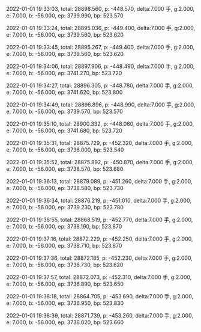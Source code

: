 2022-01-01 19:33:03, total: 28898.560, p: -448.570, delta:7.000 手, g:2.000, e: 7.000, b: -56.000, ep: 3739.990, bp: 523.570

2022-01-01 19:33:24, total: 28895.036, p: -449.400, delta:7.000 手, g:2.000, e: 7.000, b: -56.000, ep: 3739.560, bp: 523.620

2022-01-01 19:33:45, total: 28895.267, p: -449.400, delta:7.000 手, g:2.000, e: 7.000, b: -56.000, ep: 3739.560, bp: 523.620

2022-01-01 19:34:06, total: 28897.906, p: -448.490, delta:7.000 手, g:2.000, e: 7.000, b: -56.000, ep: 3741.270, bp: 523.720

2022-01-01 19:34:27, total: 28896.305, p: -448.780, delta:7.000 手, g:2.000, e: 7.000, b: -56.000, ep: 3741.620, bp: 523.800

2022-01-01 19:34:49, total: 28896.896, p: -448.990, delta:7.000 手, g:2.000, e: 7.000, b: -56.000, ep: 3739.570, bp: 523.570

2022-01-01 19:35:10, total: 28900.332, p: -448.080, delta:7.000 手, g:2.000, e: 7.000, b: -56.000, ep: 3741.680, bp: 523.720

2022-01-01 19:35:31, total: 28875.729, p: -452.320, delta:7.000 手, g:2.000, e: 7.000, b: -56.000, ep: 3736.000, bp: 523.540

2022-01-01 19:35:52, total: 28875.892, p: -450.870, delta:7.000 手, g:2.000, e: 7.000, b: -56.000, ep: 3738.570, bp: 523.680

2022-01-01 19:36:13, total: 28879.089, p: -451.260, delta:7.000 手, g:2.000, e: 7.000, b: -56.000, ep: 3738.580, bp: 523.730

2022-01-01 19:36:34, total: 28876.219, p: -451.010, delta:7.000 手, g:2.000, e: 7.000, b: -56.000, ep: 3739.230, bp: 523.780

2022-01-01 19:36:55, total: 28868.519, p: -452.770, delta:7.000 手, g:2.000, e: 7.000, b: -56.000, ep: 3738.190, bp: 523.870

2022-01-01 19:37:16, total: 28872.229, p: -452.250, delta:7.000 手, g:2.000, e: 7.000, b: -56.000, ep: 3738.710, bp: 523.870

2022-01-01 19:37:36, total: 28872.185, p: -452.230, delta:7.000 手, g:2.000, e: 7.000, b: -56.000, ep: 3736.730, bp: 523.620

2022-01-01 19:37:57, total: 28872.073, p: -452.310, delta:7.000 手, g:2.000, e: 7.000, b: -56.000, ep: 3736.890, bp: 523.650

2022-01-01 19:38:18, total: 28864.705, p: -453.690, delta:7.000 手, g:2.000, e: 7.000, b: -56.000, ep: 3736.950, bp: 523.830

2022-01-01 19:38:39, total: 28871.739, p: -453.260, delta:7.000 手, g:2.000, e: 7.000, b: -56.000, ep: 3736.020, bp: 523.660